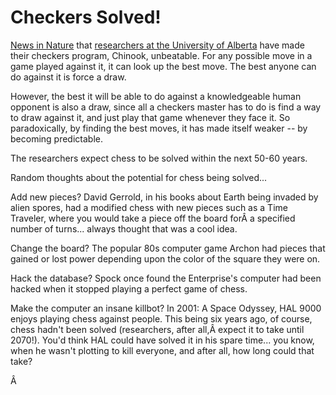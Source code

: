# Checkers Solved!

[News in Nature](http://www.nature.com/news/2007/070716/full/070716-13.html) that [researchers at the University of Alberta](http://www.cs.ualberta.ca/~chinook) have made their checkers program, Chinook, unbeatable. For any possible move in a game played against it, it can look up the best move. The best anyone can do against it is force a draw.

However, the best it will be able to do against a knowledgeable human opponent is also a draw, since all a checkers master has to do is find a way to draw against it, and just play that game whenever they face it. So paradoxically, by finding the best moves, it has made itself weaker -- by becoming predictable.

The researchers expect chess to be solved within the next 50-60 years.

Random thoughts about the potential for chess being solved...

Add new pieces? David Gerrold, in his books about Earth being invaded by alien spores, had a modified chess with new pieces such as a Time Traveler, where you would take a piece off the board forÂ a specified number of turns... always thought that was a cool idea.

Change the board? The popular 80s computer game Archon had pieces that gained or lost power depending upon the color of the square they were on.

Hack the database? Spock once found the Enterprise's computer had been hacked when it stopped playing a perfect game of chess.

Make the computer an insane killbot? In 2001: A Space Odyssey, HAL 9000 enjoys playing chess against people. This being six years ago, of course, chess hadn't been solved (researchers, after all,Â expect it to take until 2070!). You'd think HAL could have solved it in his spare time... you know, when he wasn't plotting to kill everyone, and after all, how long could that take?

Â 
